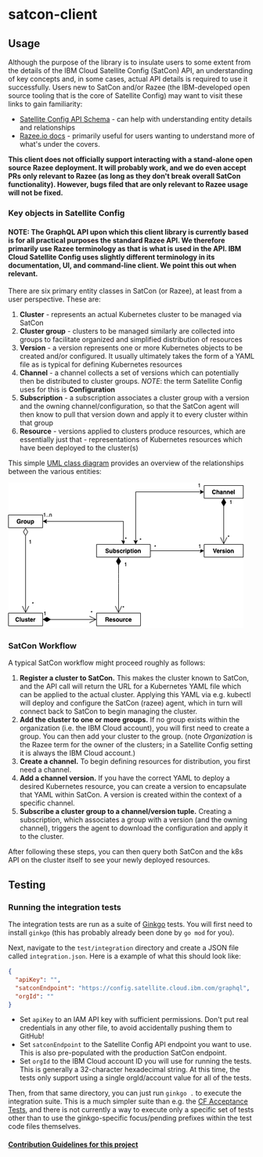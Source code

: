 # satcon-client

## Usage

Although the purpose of the library is to insulate users to some extent from the details of the IBM Cloud Satellite Config (SatCon) API, an understanding of key concepts and, in some cases, actual API details is required to use it successfully.  Users new to SatCon and/or Razee (the IBM-developed open source tooling that is the core of Satellite Config) may want to visit these links to gain familiarity:

- [Satellite Config API Schema](https://github.com/razee-io/Razeedash-api/tree/master/app/apollo/schema) - can help with understanding entity details and relationships
- [Razee.io docs](https://github.com/razee-io/Razee/blob/master/README.md) - primarily useful for users wanting to understand more of what's under the covers.

**This client does not officially support interacting with a stand-alone open source Razee deployment. It will probably work, and we do even accept PRs only relevant to Razee (as long as they don't break overall SatCon functionality). However, bugs filed that are only relevant to Razee usage will not be fixed.**

### Key objects in Satellite Config

#### NOTE: The GraphQL API upon which this client library is currently based is for all practical purposes the standard Razee API. We therefore primarily use Razee terminology as that is what is used in the API. IBM Cloud Satellite Config uses slightly different terminology in its documentation, UI, and command-line client. We point this out when relevant.

There are six primary entity classes in SatCon (or Razee), at least from a user perspective.  These are:

1. **Cluster** - represents an actual Kubernetes cluster to be managed via SatCon
1. **Cluster group** - clusters to be managed similarly are collected into groups to facilitate organized and simplified distribution of resources
1. **Version** - a version represents one or more Kubernetes objects to be created and/or configured. It usually ultimately takes the form of a YAML file as is typical for defining Kubernetes resources
1. **Channel** - a channel collects a set of versions which can potentially then be distributed to cluster groups. *NOTE*: the term Satellite Config uses for this is **Configuration**
1. **Subscription** - a subscription associates a cluster group with a version and the owning channel/configuration, so that the SatCon agent will then know to pull that version down and apply it to every cluster within that group
1. **Resource** - versions applied to clusters produce resources, which are essentially just that - representations of Kubernetes resources which have been deployed to the cluster(s)

This simple [UML class diagram](https://en.wikipedia.org/wiki/Class_diagram) provides an overview of the relationships between the various entities:

![SatCon Entity Relationships](diagrams/images/CE_Isolation_SatCon_Workflow.png)

### SatCon Workflow

A typical SatCon workflow might proceed roughly as follows:

1. **Register a cluster to SatCon.**  This makes the cluster known to SatCon, and the API call will return the URL for a Kubernetes YAML file which can be applied to the actual cluster.  Applying this YAML via e.g. kubectl will deploy and configure the SatCon (razee) agent, which in turn will connect back to SatCon to begin managing the cluster.
1. **Add the cluster to one or more groups.**  If no group exists within the organization (i.e. the IBM Cloud account), you will first need to create a group.  You can then add your cluster to the group. (note *Organization* is the Razee term for the owner of the clusters; in a Satellite Config setting it is always the IBM Cloud account.)
1. **Create a channel.**  To begin defining resources for distribution, you first need a channel.
1. **Add a channel version.**  If you have the correct YAML to deploy a desired Kubernetes resource, you can create a version to encapsulate that YAML within SatCon.  A version is created within the context of a specific channel.
1. **Subscribe a cluster group to a channel/version tuple.**  Creating a subscription, which associates a group with a version (and the owning channel), triggers the agent to download the configuration and apply it to the cluster.

After following these steps, you can then query both SatCon and the k8s API on the cluster itself to see your newly deployed resources.

## Testing

### Running the integration tests

The integration tests are run as a suite of [Ginkgo](https://github.com/onsi/ginkgo) tests.  You will first need to install `ginkgo` (this has probably already been done by `go mod` for you).

Next, navigate to the `test/integration` directory and create a JSON file called `integration.json`. Here is a example of what this should look like:

```json
{
  "apiKey": "",
  "satconEndpoint": "https://config.satellite.cloud.ibm.com/graphql",
  "orgId": ""
}
```

- Set `apiKey` to an IAM API key with sufficient permissions.  Don't put real credentials in any other file, to avoid accidentally pushing them to GitHub!
- Set `satconEndpoint` to the Satellite Config API endpoint you want to use.  This is also pre-populated with the production SatCon endpoint.
- Set `orgId` to the IBM Cloud account ID you will use for running the tests. This is generally a 32-character hexadecimal string. At this time, the tests only support using a single orgId/account value for all of the tests.

Then, from that same directory, you can just run `ginkgo .` to execute the integration suite.  This is a much simpler suite than e.g. the [CF Acceptance Tests](https://github.com/cloudfoundry/cf-acceptance-tests), and there is not currently a way to execute only a specific set of tests other than to use the ginkgo-specific focus/pending prefixes within the test code files themselves.

#### [Contribution Guidelines for this project](docs/CONTRIBUTING.md)
